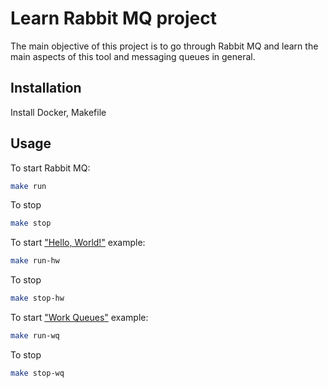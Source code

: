 # Learn Rabbit MQ project

The main objective of this project is to go through Rabbit MQ and learn the main aspects of this tool and messaging queues in general.

## Installation

Install Docker, Makefile

## Usage

To start Rabbit MQ:
```bash
make run
```
To stop
```bash
make stop
```

To start ["Hello, World!"](https://www.rabbitmq.com/tutorials/tutorial-one-java.html) example:
```bash
make run-hw
```
To stop
```bash
make stop-hw
```

To start ["Work Queues"](https://www.rabbitmq.com/tutorials/tutorial-two-java.html) example:
```bash
make run-wq
```
To stop
```bash
make stop-wq
```
